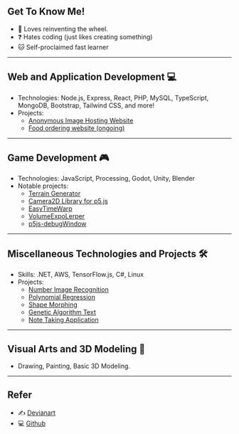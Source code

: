 ## Get To Know Me!
- 🔭 Loves reinventing the wheel.
- ❓ Hates coding (just likes creating something)
- :cat: Self-proclaimed fast learner
---
## Web and Application Development 💻
- Technologies: Node.js, Express, React, PHP, MySQL, TypeScript, MongoDB, Bootstrap, Tailwind CSS, and more!
- Projects:
  - [Anonymous Image Hosting Website](https://github.com/clod44/freemage-hosting)
  - [Food ordering website (ongoing)](https://github.com/clod44/foodbox2)
---
## Game Development 🎮
- Technologies: JavaScript, Processing, Godot, Unity, Blender
- Notable projects:
  - [Terrain Generator](https://youtu.be/NBsvztOfoeE)
  - [Camera2D Library for p5.js](https://github.com/clod44/camera2d)
  - [EasyTimeWarp](https://github.com/clod44/EasyTimeWarp)
  - [VolumeExpoLerper](https://github.com/clod44/VolumeExpoLerper)
  - [p5js-debugWindow](https://github.com/clod44/p5js-debugWindow)
---
## Miscellaneous Technologies and Projects 🛠️
- Skills: .NET, AWS, TensorFlow.js, C#, Linux
- Projects:
  - [Number Image Recognition](https://github.com/clod44/tfjs-number-guessing)
  - [Polynomial Regression](https://github.com/clod44/tfjs-polynomial-regression/)
  - [Shape Morphing](https://github.com/clod44/tfjs-shape-morphing)
  - [Genetic Algorithm Text](https://github.com/clod44/ga-text-predict)
  - [Note Taking Application](https://github.com/clod44/VSNotes)

---

## Visual Arts and 3D Modeling 🎨
- Drawing, Painting, Basic 3D Modeling.

---

## Refer
- ✍️ [Devianart](https://www.deviantart.com/sayochi3)
- 💻 [Github](https://github.com/clod44)
